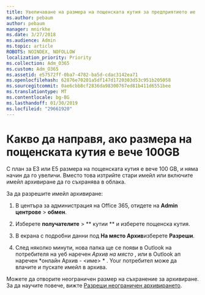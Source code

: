 ```yaml
---
title: Увеличаване на размера на пощенската кутия за предприятието ие
ms.author: pebaum
author: pebaum
manager: mnirkhe
ms.date: 3/27/2018
ms.audience: Admin
ms.topic: article
ROBOTS: NOINDEX, NOFOLLOW
localization_priority: Priority
ms.collection: Adm_O365
ms.custom: Adm_O365
ms.assetid: e57572ff-0ba7-4782-ba5d-cdac3142ea71
ms.openlocfilehash: 62876e70201a5df147d1720303d53c951b205058
ms.sourcegitcommit: 0ae6cbb8cf2836da98300767ed81b411d6551bee
ms.translationtype: MT
ms.contentlocale: bg-BG
ms.lasthandoff: 01/30/2019
ms.locfileid: "29661920"
---
```

# <a name="what-to-do-if-your-mailbox-size-is-already-100gb"></a>Какво да направя, ако размера на пощенската кутия е вече 100GB

С план за E3 или Е5 размера на пощенската кутия е вече 100 GB, и няма начин да го увеличи. Вместо това изтрийте стари имейл или включите имейл архивиране да го съхранява в облака. 
  
За да разрешите имейл архивиране:
  
1. В центъра за администрация на Office 365, отидете на **Admin центрове** \> **обмен**. 
    
2. Изберете **получателите** \> ** кутии ** и изберете пощенска кутия. 
    
3. В екрана с подробни данни под **На място Архив**изберете **Разреши**. 
    
4. След няколко минути, нова папка ще се появи в Outlook на потребителя на уеб наречен *Архив на място* , или в Outlook ап наречен *онлайн Архив - \<име\> * . Your потребител може да влачите и пускате имейл в архива. 
    
Можете да отворите неограничен размер на съхранение за архивиране. За да научите повече, вижте [Разреши неограничен архивирането](https://support.office.com/article/enable-unlimited-archiving-in-office-365-admin-help-e2a789f2-9962-4960-9fd4-a00aa063559e).
  


